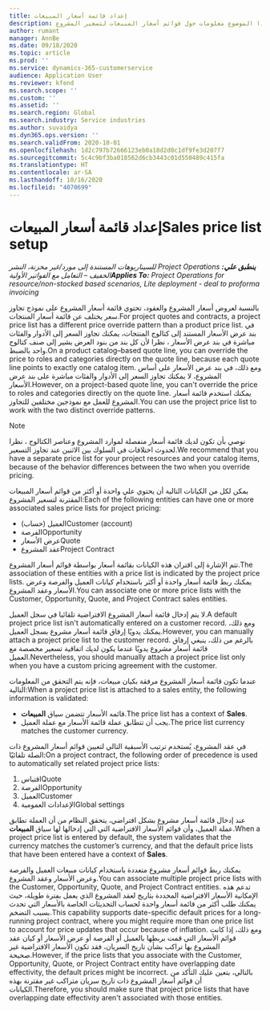 ```yaml
---
title: إعداد قائمة أسعار المبيعات
description: يوفر هذا الموضوع معلومات حول قوائم أسعار المبيعات لتسعير المشروع.
author: rumant
manager: AnnBe
ms.date: 09/18/2020
ms.topic: article
ms.prod: ''
ms.service: dynamics-365-customerservice
audience: Application User
ms.reviewer: kfend
ms.search.scope: ''
ms.custom: ''
ms.assetid: ''
ms.search.region: Global
ms.search.industry: Service industries
ms.author: suvaidya
ms.dyn365.ops.version: ''
ms.search.validFrom: 2020-10-01
ms.openlocfilehash: 1d2c797b72666123eb0a18d2d0c1df9fe3d207f7
ms.sourcegitcommit: 5c4c9bf3ba018562d6cb3443c01d550489c415fa
ms.translationtype: HT
ms.contentlocale: ar-SA
ms.lasthandoff: 10/16/2020
ms.locfileid: "4070699"
---
```

# <a name="sales-price-list-setup"></a><span data-ttu-id="da9ba-103">إعداد قائمة أسعار المبيعات</span><span class="sxs-lookup"><span data-stu-id="da9ba-103">Sales price list setup</span></span>

<span data-ttu-id="da9ba-104">_**ينطبق علي:** ‏‫Project Operations للسيناريوهات المستندة إلى مورد/غير مخزنة‬، ‏‫النشر الخفيف – التعامل مع الفواتير الأولية‬_</span><span class="sxs-lookup"><span data-stu-id="da9ba-104">_**Applies To:** Project Operations for resource/non-stocked based scenarios, Lite deployment - deal to proforma invoicing_</span></span>

<span data-ttu-id="da9ba-105">بالنسبة لعروض أسعار المشروع والعقود، تحتوي قائمة أسعار المشروع على نموذج تجاوز سعر يختلف عن قائمة أسعار المنتجات.</span><span class="sxs-lookup"><span data-stu-id="da9ba-105">For project quotes and contracts, a project price list has a different price override pattern than a product price list.</span></span> <span data-ttu-id="da9ba-106">في بند عرض الأسعار المستند إلى كتالوج المنتجات، يمكنك تجاوز السعر إلى الأدوار والفئات مباشرة في بند عرض الأسعار ، نظرا لأن كل بند من بنود العرض يشير إلى صنف كتالوج واحد بالضبط.</span><span class="sxs-lookup"><span data-stu-id="da9ba-106">On a product catalog–based quote line, you can override the price to roles and categories directly on the quote line, because each quote line points to exactly one catalog item.</span></span> <span data-ttu-id="da9ba-107">ومع ذلك، في بند عرض الأسعار على أساس المشروع، لا يمكنك تجاوز السعر إلى الأدوار والفئات مباشرة على بند عرض الأسعار.</span><span class="sxs-lookup"><span data-stu-id="da9ba-107">However, on a project-based quote line, you can't override the price to roles and categories directly on the quote line.</span></span> <span data-ttu-id="da9ba-108">يمكنك استخدم قائمة أسعار المشروع للعمل مع نموذجين مختلفين للتجاوز.</span><span class="sxs-lookup"><span data-stu-id="da9ba-108">You can use the project price list to work with the two distinct override patterns.</span></span>

> [!NOTE]
> <span data-ttu-id="da9ba-109">نوصي بأن تكون لديك قائمة أسعار منفصلة لموارد المشروع وعناصر الكتالوج ، نظرا لحدوث اختلافات في السلوك بين الاثنين عند تجاوز التسعير.</span><span class="sxs-lookup"><span data-stu-id="da9ba-109">We recommend that you have a separate price list for your project resources and your catalog items, because of the behavior differences between the two when you override pricing.</span></span>

<span data-ttu-id="da9ba-110">يمكن لكل من الكيانات التالية أن يحتوي علي واحدة أو أكثر من قوائم أسعار المبيعات المقترنة لتسعير المشروع:</span><span class="sxs-lookup"><span data-stu-id="da9ba-110">Each of the following entities can have one or more associated sales price lists for project pricing:</span></span>

- <span data-ttu-id="da9ba-111">العميل (حساب)</span><span class="sxs-lookup"><span data-stu-id="da9ba-111">Customer (account)</span></span> 
- <span data-ttu-id="da9ba-112">الفرصة</span><span class="sxs-lookup"><span data-stu-id="da9ba-112">Opportunity</span></span> 
- <span data-ttu-id="da9ba-113">عرض الأسعار</span><span class="sxs-lookup"><span data-stu-id="da9ba-113">Quote</span></span> 
- <span data-ttu-id="da9ba-114">عقد المشروع</span><span class="sxs-lookup"><span data-stu-id="da9ba-114">Project Contract</span></span>

<span data-ttu-id="da9ba-115">تتم الإشارة إلى اقتران هذه الكيانات بقائمة أسعار بواسطة قوائم أسعار المشروع.</span><span class="sxs-lookup"><span data-stu-id="da9ba-115">The association of these entities with a price list is indicated by the project price lists.</span></span> <span data-ttu-id="da9ba-116">يمكنك ربط قائمة أسعار واحدة أو أكثر باستخدام كيانات العميل والفرصة وعرض الأسعار وعقد المشروع.</span><span class="sxs-lookup"><span data-stu-id="da9ba-116">You can associate one or more price lists with the Customer, Opportunity, Quote, and Project Contract sales entities.</span></span>

<span data-ttu-id="da9ba-117">لا يتم إدخال قائمة أسعار المشروع الافتراضية تلقائيا في سجل العميل.</span><span class="sxs-lookup"><span data-stu-id="da9ba-117">A default project price list isn't automatically entered on a customer record.</span></span> <span data-ttu-id="da9ba-118">ومع ذلك، يمكنك يدويًا إرفاق قائمة أسعار مشروع بسجل العميل.</span><span class="sxs-lookup"><span data-stu-id="da9ba-118">However, you can manually attach a project price list to the customer record.</span></span> <span data-ttu-id="da9ba-119">بالرغم من ذلك، ينبغي إرفاق قائمة أسعار مشروع يدويًا عندما يكون لديك اتفاقية تسعير مخصصة مع العميل.</span><span class="sxs-lookup"><span data-stu-id="da9ba-119">Nevertheless, you should manually attach a project price list only when you have a custom pricing agreement with the customer.</span></span> 

<span data-ttu-id="da9ba-120">عندما تكون قائمة أسعار المشروع مرفقة بكيان مبيعات، فإنه يتم التحقق من المعلومات التالية:</span><span class="sxs-lookup"><span data-stu-id="da9ba-120">When a project price list is attached to a sales entity, the following information is validated:</span></span>

- <span data-ttu-id="da9ba-121">قائمه الأسعار تتضمن سياق **المبيعات**.</span><span class="sxs-lookup"><span data-stu-id="da9ba-121">The price list has a context of **Sales**.</span></span> 
- <span data-ttu-id="da9ba-122">يجب أن تتطابق عملة قائمة الأسعار مع عملة العميل.</span><span class="sxs-lookup"><span data-stu-id="da9ba-122">The price list currency matches the customer currency.</span></span> 

<span data-ttu-id="da9ba-123">في عقد المشروع، يُستخدم ترتيب الأسبقية التالي لتعيين قوائم أسعار المشروع ذات الصلة تلقائيًا:</span><span class="sxs-lookup"><span data-stu-id="da9ba-123">On a project contract, the following order of precedence is used to automatically set related project price lists:</span></span>

1. <span data-ttu-id="da9ba-124">اقتباس</span><span class="sxs-lookup"><span data-stu-id="da9ba-124">Quote</span></span>
2. <span data-ttu-id="da9ba-125">الفرصة</span><span class="sxs-lookup"><span data-stu-id="da9ba-125">Opportunity</span></span>
3. <span data-ttu-id="da9ba-126">العميل</span><span class="sxs-lookup"><span data-stu-id="da9ba-126">Customer</span></span> 
4. <span data-ttu-id="da9ba-127">الإعدادات العمومية</span><span class="sxs-lookup"><span data-stu-id="da9ba-127">Global settings</span></span> 

<span data-ttu-id="da9ba-128">عند إدخال قائمة أسعار مشروع بشكل افتراضي، يتحقق النظام من أن العملة تطابق عملة العميل، وأن قوائم الأسعار الافتراضية التي التي إدخالها لها سياق **المبيعات**.</span><span class="sxs-lookup"><span data-stu-id="da9ba-128">When a project price list is entered by default, the system validates that the currency matches the customer’s currency, and that the default price lists that have been entered have a context of **Sales**.</span></span>

<span data-ttu-id="da9ba-129">يمكنك ربط قوائم أسعار مشروع متعددة باستخدام كيانات مبيعات العميل والفرصة وعرض الأسعار وعقد المشروع.</span><span class="sxs-lookup"><span data-stu-id="da9ba-129">You can associate multiple project price lists with the Customer, Opportunity, Quote, and Project Contract entities.</span></span> <span data-ttu-id="da9ba-130">تدعم هذه الإمكانية الأسعار الافتراضية المحددة بتاريخ لعقد المشروع الذي يعمل بفترة طويلة، حيث يمكنك طلب أكثر من قائمة أسعار واحدة لحساب التحديثات الخاصة بالأسعار التي تحدث بسبب التضخم.</span><span class="sxs-lookup"><span data-stu-id="da9ba-130">This capability supports date-specific default prices for a long-running project contract, where you might require more than one price list to account for price updates that occur because of inflation.</span></span> <span data-ttu-id="da9ba-131">ومع ذلك، إذا كانت قوائم الأسعار التي قمت بربطها بالعميل أو الفرصة أو عرض الأسعار أو كيان عقد المشروع بها تراكب بشأن تاريخ السريان، فقد تكون الأسعار الافتراضية غير صحيحة.</span><span class="sxs-lookup"><span data-stu-id="da9ba-131">However, if the price lists that you associate with the Customer, Opportunity, Quote, or Project Contract entity have overlapping date effectivity, the default prices might be incorrect.</span></span> <span data-ttu-id="da9ba-132">بالتالي، يتعين عليك التأكد من أن قوائم أسعار المشروع ذات تاريخ سريان متراكب غير مقترنة بهذه الكيانات.</span><span class="sxs-lookup"><span data-stu-id="da9ba-132">Therefore, you should make sure that project price lists that have overlapping date effectivity aren't associated with those entities.</span></span>
